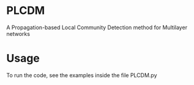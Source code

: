 # PLCDM
A Propagation-based Local Community Detection method for Multilayer networks

# Usage
To run the code, see the examples inside the file PLCDM.py
